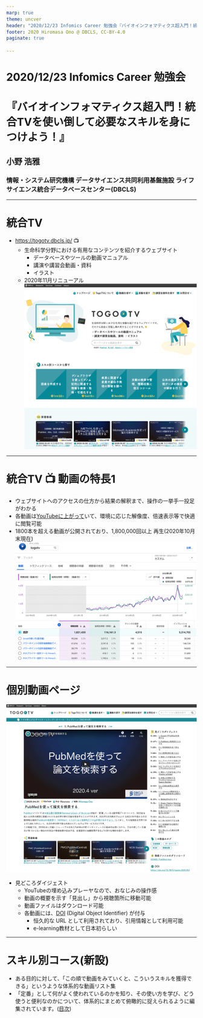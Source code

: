 ```yaml
---
marp: true
theme: uncver
header: "2020/12/23 Infomics Career 勉強会『バイオインフォマティクス超入門！統合TVを使い倒して必要なスキルを身につけよう！』"
footer: 2020 Hiromasa Ono @ DBCLS, CC-BY-4.0
paginate: true

---
```

# 2020/12/23 Infomics Career 勉強会
# 『バイオインフォマティクス超入門！統合TVを使い倒して必要なスキルを身につけよう！』
## 小野 浩雅
### 情報・システム研究機構 データサイエンス共同利用基盤施設 ライフサイエンス統合データベースセンター(DBCLS)

---
# 統合TV
- https://togotv.dbcls.jp/ 📺
  - 生命科学分野における有用なコンテンツを紹介するウェブサイト
    - データベースやツールの動画マニュアル
    - 講演や講習会動画・資料
    - イラスト
  - 2020年11月リニューアル
![bg right:40% 100%](https://raw.githubusercontent.com/hiromasaono/training/master/images/201105_06.png)
---
# 統合TV 📺 動画の特長1
- ウェブサイトへのアクセスの仕方から結果の解釈まで、操作の一挙手一投足がわかる
- 各動画は[YouTubeに上がって](http://www.youtube.com/user/togotv/)いて、環境に応じた解像度、倍速表示等で快適に閲覧可能
- 1800本を超える動画が公開されており、1,800,000回以上 再生(2020年10月末現在)
![bg right:40% 100%](https://raw.githubusercontent.com/hiromasaono/training/master/images/201105_04.png)

---
# 個別動画ページ
![bg right:40% 100%](https://raw.githubusercontent.com/hiromasaono/training/master/images/20201223_01.png)
- 見どころダイジェスト
  - YouTubeの埋め込みプレーヤなので、おなじみの操作感
  - 動画の概要を示す「見出し」から視聴箇所に移動可能
  - 動画ファイルはダウンロード可能
  - 各動画には、[DOI](https://ja.wikipedia.org/wiki/デジタルオブジェクト識別子) (Digital Object Identifier) が付与
    - 恒久的な URL として利用されており、引用情報として利用可能
    - e-learning教材として日本初らしい

---
# スキル別コース(新設)
- ある目的に対して、「この順で動画をみていくと、こういうスキルを獲得できる」というような体系的な動画リスト集
- 「定番」として何がよく使われているのかを知り、その使い方を学び、どう使うと便利なのかについて、体系的にまとめて俯瞰的に捉えられるように編集されています。([目次](https://www.medsi.co.jp/books/products/detail.php?product_id=3665))
  
